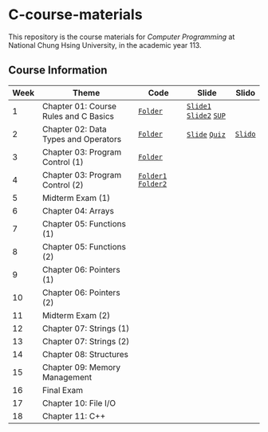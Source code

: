 # C-course-materials
This repository is the course materials for *Computer Programming* at National Chung Hsing University, in the academic year 113.

## Course Information
| Week | Theme | Code | Slide | Slido |
| -------- | -------- | --- | --- | --- |
|1| 	Chapter 01: Course Rules and C Basics | [`Folder`](./01-basics) | [`Slide1`](./slides/intro.pdf) [`Slide2`](./slides/c_basics.pdf) [`SUP`](./slides/c_basics_sup.pdf)|
|2| 	Chapter 02: Data Types and Operators | [`Folder`](./02-data-types) | [`Slide`](./slides/data_types_op.pdf) [`Quiz`](Quizzes/w2.md) | [`Slido`](https://app.sli.do/event/2ZAKNJ9yG6sa6Gz6ZH7vkT) |
|3| 	Chapter 03: Program Control (1)| [`Folder`](./03-Program_control) |
|4|     Chapter 03: Program Control (2)| [`Folder1`](./03-Program_control_for) [`Folder2`](./03-Program_control_while) |
|5| 	Midterm Exam (1)
|6| 	Chapter 04: Arrays
|7| 	Chapter 05: Functions (1)
|8| 	Chapter 05: Functions (2)
|9|     Chapter 06: Pointers (1)
|10| 	Chapter 06: Pointers (2)
|11| 	Midterm Exam (2)
|12| 	Chapter 07: Strings (1)
|13| 	Chapter 07: Strings (2)
|14| 	Chapter 08: Structures
|15| 	Chapter 09: Memory Management
|16| 	Final Exam
|17| 	Chapter 10: File I/O
|18| 	Chapter 11: C++